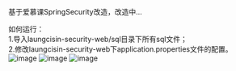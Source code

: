 基于爱慕课SpringSecurity改造，改造中...

如何运行：  
    1.导入laungcisin-security-web/sql目录下所有sql文件；  
    2.修改laungcisin-security-web下application.properties文件的配置。  
 ![image](https://github.com/laungcisin/layui-spring-security/blob/master/laungcisin-security/screenshots/1.png)
 ![image](https://github.com/laungcisin/layui-spring-security/blob/master/laungcisin-security/screenshots/2.png)
 ![image](https://github.com/laungcisin/layui-spring-security/blob/master/laungcisin-security/screenshots/3.png)
